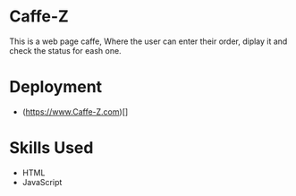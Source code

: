 # Caffe-Z

This is a web page caffe, Where the user can enter their order, diplay it and check the status for eash one.

# Deployment

- (https://www.Caffe-Z.com)[]

# Skills Used

- HTML
- JavaScript
